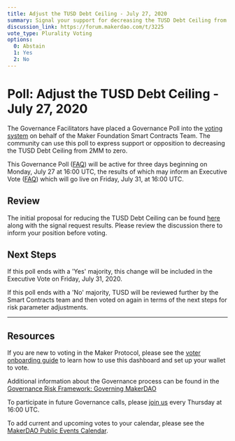```yaml
---
title: Adjust the TUSD Debt Ceiling - July 27, 2020
summary: Signal your support for decreasing the TUSD Debt Ceiling from 2MM to zero.
discussion_link: https://forum.makerdao.com/t/3225
vote_type: Plurality Voting
options:
  0: Abstain
  1: Yes
  2: No
---
```


# Poll: Adjust the TUSD Debt Ceiling - July 27, 2020

The Governance Facilitators have placed a Governance Poll into the [voting system](https://vote.makerdao.com/polling) on behalf of the Maker Foundation Smart Contracts Team. The community can use this poll to express support or opposition to decreasing the TUSD Debt Ceiling from 2MM to zero.

This Governance Poll ([FAQ](https://community-development.makerdao.com/governance/governance#is-there-more-than-one-type-of-vote)) will be active for three days beginning on Monday, July 27 at 16:00 UTC, the results of which may inform an Executive Vote ([FAQ](https://community-development.makerdao.com/governance/governance#what-is-continuous-approval-voting)) which will go live on Friday, July 31, at 16:00 UTC.

## Review

The initial proposal for reducing the TUSD Debt Ceiling can be found [here](https://forum.makerdao.com/t/3225) along with the signal request results. Please review the discussion there to inform your position before voting.

## Next Steps

If this poll ends with a 'Yes' majority, this change will be included in the Executive Vote on Friday, July 31, 2020.

If this poll ends with a 'No' majority, TUSD will be reviewed further by the Smart Contracts team and then voted on again in terms of the next steps for risk parameter adjustments.

---

## Resources

If you are new to voting in the Maker Protocol, please see the [voter onboarding guide](https://community-development.makerdao.com/onboarding/voter-onboarding) to learn how to use this dashboard and set up your wallet to vote.

Additional information about the Governance process can be found in the [Governance Risk Framework: Governing MakerDAO](https://community-development.makerdao.com/governance/governance-risk-framework)

To participate in future Governance calls, please [join us](https://community-development.makerdao.com/governance/governance-and-risk-meetings) every Thursday at 16:00 UTC.

To add current and upcoming votes to your calendar, please see the [MakerDAO Public Events Calendar](https://calendar.google.com/calendar/embed?src=makerdao.com_3efhm2ghipksegl009ktniomdk%40group.calendar.google.com&ctz=America%2FLos_Angeles).
